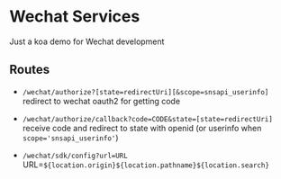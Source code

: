 # Wechat Services

Just a koa demo for Wechat development

## Routes

* `/wechat/authorize?[state=redirectUri][&scope=snsapi_userinfo]` redirect to wechat oauth2 for getting code
* `/wechat/authorize/callback?code=CODE&state=[state=redirectUri]` receive code and redirect to state with openid (or userinfo when `scope='snsapi_userinfo'`)

* `/wechat/sdk/config?url=URL` URL=`${location.origin}${location.pathname}${location.search}`